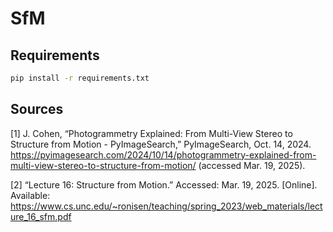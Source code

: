 # SfM

## Requirements

```bash
pip install -r requirements.txt
```

## Sources

[1]
J. Cohen, “Photogrammetry Explained: From Multi-View Stereo to Structure from Motion - PyImageSearch,” PyImageSearch, Oct. 14, 2024. https://pyimagesearch.com/2024/10/14/photogrammetry-explained-from-multi-view-stereo-to-structure-from-motion/ (accessed Mar. 19, 2025).
‌

[2]
“Lecture 16: Structure from Motion.” Accessed: Mar. 19, 2025. [Online]. Available: https://www.cs.unc.edu/~ronisen/teaching/spring_2023/web_materials/lecture_16_sfm.pdf
‌
